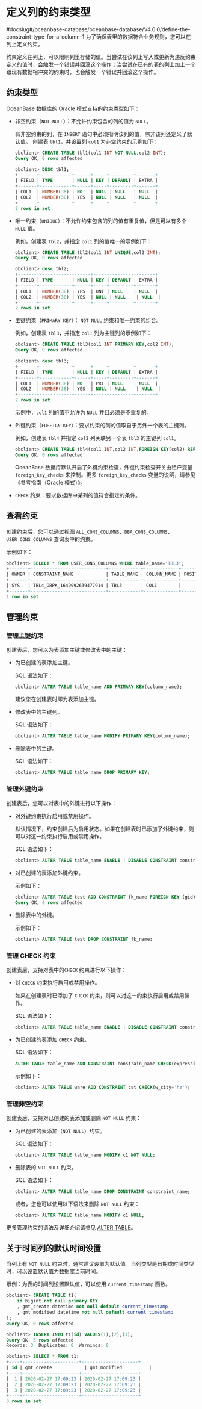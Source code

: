 # 定义列的约束类型
#docslug#/oceanbase-database/oceanbase-database/V4.0.0/define-the-constraint-type-for-a-column-1
为了确保表里的数据符合业务规则，您可以在列上定义约束。

约束定义在列上，可以限制列里存储的值。当尝试在该列上写入或更新为违反约束定义的值时，会触发一个错误并回滚这个操作；当尝试在已有的表的列上加上一个跟现有数据相冲突的约束时，也会触发一个错误并回滚这个操作。

## 约束类型

OceanBase 数据库的 Oracle 模式支持的约束类型如下：

* 非空约束（`NOT NULL`）：不允许约束包含的列的值为 `NULL`。

  有非空约束的列，在 `INSERT` 语句中必须指明该列的值，除非该列还定义了默认值。
  创建表 `tbl1`，并设置列 `col1` 为非空约束的示例如下：

  ```sql
  obclient> CREATE TABLE tbl1(col1 INT NOT NULL,col2 INT);
  Query OK, 0 rows affected
  
  obclient> DESC tbl1;
  +-------+------------+------+-----+---------+-------+
  | FIELD | TYPE       | NULL | KEY | DEFAULT | EXTRA |
  +-------+------------+------+-----+---------+-------+
  | COL1  | NUMBER(38) | NO   | NULL | NULL   | NULL  |
  | COL2  | NUMBER(38) | YES  | NULL | NULL   | NULL  |
  +-------+------------+------+-----+---------+-------+
  2 rows in set
  ```

* 唯一约束（`UNIQUE`）：不允许约束包含的列的值有重复值，但是可以有多个 `NULL` 值。

  例如，创建表 `tbl2`，并指定 `col1` 列的值唯一的示例如下：

  ```sql
  obclient> CREATE TABLE tbl2(col1 INT UNIQUE,col2 INT);
  Query OK, 0 rows affected
  
  obclient> desc tbl2;
  +-------+------------+------+-----+---------+-------+
  | FIELD | TYPE       | NULL | KEY | DEFAULT | EXTRA |
  +-------+------------+------+-----+---------+-------+
  | COL1  | NUMBER(38) | YES  | UNI | NULL    | NULL  |
  | COL2  | NUMBER(38) | YES  | NULL | NULL    | NULL  |
  +-------+------------+------+-----+---------+-------+
  2 rows in set
  ```

* 主键约束（`PRIMARY KEY`）： `NOT NULL` 约束和唯一约束的组合。

  例如，创建表 `tbl3`，并指定 `col1` 列为主键列的示例如下：

  ```sql
  obclient> CREATE TABLE tbl3(col1 INT PRIMARY KEY,col2 INT);
  Query OK, 0 rows affected
  
  obclient> desc tbl3;
  +-------+------------+------+-----+---------+-------+
  | FIELD | TYPE       | NULL | KEY | DEFAULT | EXTRA |
  +-------+------------+------+-----+---------+-------+
  | COL1  | NUMBER(38) | NO   | PRI | NULL    | NULL  |
  | COL2  | NUMBER(38) | YES  | NULL | NULL    | NULL  |
  +-------+------------+------+-----+---------+-------+
  2 rows in set
  ```

  示例中，`col1` 列的值不允许为 `NULL` 并且必须是不重复的。
  
* 外键约束（`FOREIGN KEY`）：要求约束的列的值取自于另外一个表的主键列。

  例如，创建表 `tbl4` 并指定 `col2` 列关联另一个表 `tbl3` 的主键列 `col1`。

  ```sql
  obclient> CREATE TABLE tbl4(col1 INT,col2 INT,FOREIGN KEY(col2) REFERENCES tbl3(col1));
  Query OK, 0 rows affected
  ```

  OceanBase 数据库默认开启了外键约束检查，外键约束检查开关由租户变量 `foreign_key_checks` 来控制。更多 `foreign_key_checks` 变量的说明，请参见《参考指南（Oracle 模式）》。
  
* `CHECK` 约束：要求数据库中某列的值符合指定的条件。

## 查看约束

创建约束后，您可以通过视图 `ALL_CONS_COLUMNS`、`DBA_CONS_COLUMNS`、 `USER_CONS_COLUMNS` 查询表中的约束。

示例如下：

```sql
obclient> SELECT * FROM USER_CONS_COLUMNS WHERE table_name='TBL3';
+-------+----------------------------+------------+-------------+----------+
| OWNER | CONSTRAINT_NAME            | TABLE_NAME | COLUMN_NAME | POSITION |
+-------+----------------------------+------------+-------------+----------+
| SYS   | TBL4_OBPK_1649992639477914 | TBL3       | COL1        |        1 |
+-------+----------------------------+------------+-------------+----------+
1 row in set
```

## 管理约束

### 管理主键约束

创建表后，您可以为表添加主键或修改表中的主键：

* 为已创建的表添加主键。

  SQL 语法如下：

  ```sql
  obclient> ALTER TABLE table_name ADD PRIMARY KEY(column_name);
  ```

  建议您在创建表时即为表添加主键。
  
* 修改表中的主键列。

  SQL 语法如下：

  ```sql
  obclient> ALTER TABLE table_name MODIFY PRIMARY KEY(column_name);
  ```

* 删除表中的主键。

  SQL 语法如下：

  ```sql
  obclient> ALTER TABLE table_name DROP PRIMARY KEY;
  ```

### 管理外键约束

创建表后，您可以对表中的外键进行以下操作：

* 对外键约束执行启用或禁用操作。

  默认情况下，约束创建后为启用状态。如果在创建表时已添加了外键约束，则可以对这一约束执行启用或禁用操作。

  SQL 语法如下：

  ```sql
  obclient> ALTER TABLE table_name ENABLE | DISABLE CONSTRAINT constrain_name ;
  ```

* 对已创建的表添加外键约束。

  示例如下：

  ```sql
  obclient> ALTER TABLE test ADD CONSTRAINT fk_name FOREIGN KEY (gid) REFERENCES test1(id);
  Query OK, 0 rows affected
  ```

* 删除表中的外键。

  示例如下：

  ```sql
  obclient> ALTER TABLE test DROP CONSTRAINT fk_name;
  ```

### 管理 CHECK 约束

创建表后，支持对表中的`CHECK` 约束进行以下操作：

* 对 `CHECK` 约束执行启用或禁用操作。

  如果在创建表时已添加了 `CHECK` 约束，则可以对这一约束执行启用或禁用操作。

  SQL 语法如下：

  ```sql
  obclient> ALTER TABLE table_name ENABLE | DISABLE CONSTRAINT constrain_name ;
  ```

* 为已创建的表添加 `CHECK` 约束。

  SQL 语法如下：

  ```sql
  ALTER TABLE table_name ADD CONSTRAINT constrain_name CHECK(expression);
  ```

  示例如下：

  ```sql
  obclient> ALTER TABLE ware ADD CONSTRAINT cst CHECK(w_city='hz');
  ```

### 管理非空约束

创建表后，支持对已创建的表添加或删除 `NOT NULL` 约束：

* 为已创建的表添加（`NOT NULL`）约束。

  SQL 语法如下：

  ```sql
  obclient> ALTER TABLE table_name MODIFY c1 NOT NULL;
  ```

* 删除表的 `NOT NULL` 约束。

  SQL 语法如下：

  ```sql
  obclient> ALTER TABLE table_name DROP CONSTRAINT constraint_name;
  ```

  或者，您也可以使用以下语法来删除 `NOT NULL` 约束：

  ```sql
  obclient> ALTER TABLE table_name MODIFY c1 NULL;
  ```

更多管理约束的语法及详细介绍请参见 [ALTER TABLE](../../../../4.development-guide-refactoring-1/5.sql-syntax/3.common-tenant-oracle-mode/9.sql-statement-1/1.DDL-1/10.alter-table-1.md)。

## 关于时间列的默认时间设置

当列上有 `NOT NULL` 约束时，通常建议设置为默认值。当列类型是日期或时间类型时，可以设置默认值为数据库当前时间。

示例：为表的时间列设置默认值，可以使用 `current_timestamp` 函数。

```sql
obclient> CREATE TABLE t1(
    id bigint not null primary KEY
    , gmt_create datetime not null default current_timestamp 
    , gmt_modified datetime not null default current_timestamp 
);
Query OK, 0 rows affected

obclient> INSERT INTO t1(id) VALUES(1),(2),(3);
Query OK, 3 rows affected
Records: 3  Duplicates: 0  Warnings: 0

obclient> SELECT * FROM t1;
+----+---------------------+---------------------+
| id | gmt_create            | gmt_modified          |
+----+---------------------+---------------------+
|  1 | 2020-02-27 17:09:23 | 2020-02-27 17:09:23 |
|  2 | 2020-02-27 17:09:23 | 2020-02-27 17:09:23 |
|  3 | 2020-02-27 17:09:23 | 2020-02-27 17:09:23 |
+----+---------------------+---------------------+
3 rows in set
```
